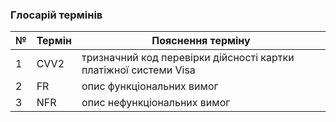 ### Глосарій термінів

| № |      Термін      |                    Пояснення терміну                   |
| - | ---------------- | ------------------------------------------------------ |
| 1 | CVV2 | тризначний код перевірки дійсності картки платіжної системи Visa |
| 2 | FR | опис функціональних вимог |
| 3 | NFR | опис нефункціональних вимог |
